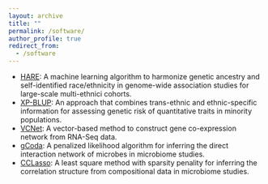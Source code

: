 ```yaml
---
layout: archive
title: ""
permalink: /software/
author_profile: true
redirect_from:
  - /software
---
```


* [HARE](https://github.com/tanglab/HARE): A machine learning algorithm to harmonize genetic ancestry and self-identified race/ethnicity in genome-wide association studies for large-scale multi-ethnici cohorts.
* [XP-BLUP](https://github.com/tanglab/XP-BLUP): An approach that combines trans-ethnic and ethnic-specific information for assessing genetic risk of quantitative traits in minority populations.
* [VCNet](https://github.com/wangzengmiao/VCNet): A vector-based method to construct gene co-expression network from RNA-Seq data.
* [gCoda](https://github.com/huayingfang/gCoda): A penalized likelihood algorithm for inferring the direct interaction network of microbes in microbiome studies.
* [CCLasso](https://github.com/huayingfang/CCLasso): A least square method with sparsity penality for inferring the correlation structure from compositional data in microbiome studies.
